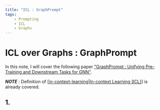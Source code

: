 ```yaml
---
title: "ICL : GraphPrompt"
tags:
    - Prompting
    - ICL
    - Graphs
---
```


# ICL over Graphs : GraphPrompt

In this note, I will cover the following paper ["GraphPrompt : Unifying Pre-Training and Downstream Tasks for GNN"](https://arxiv.org/abs/2302.08043).

_**NOTE**_ : Definition of [[in-context-learning|In-context Learning (ICL)]] is already covered.

## 1. 

[//begin]: # "Autogenerated link references for markdown compatibility"
[in-context-learning|In-context Learning (ICL)]: ../Miscellaneous/in-context-learning "In-context Learning (ICL)"
[//end]: # "Autogenerated link references"